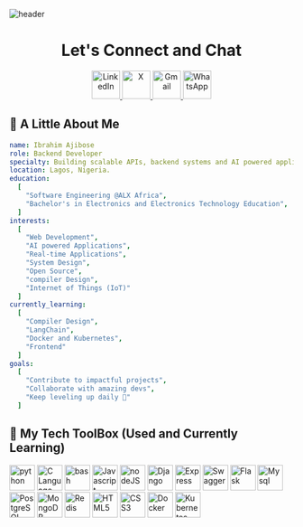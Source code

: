 ![header](https://capsule-render.vercel.app/api?type=waving\&color=gradient&height=135&section=header&text=Hi%20there&fontSize=90)
<h1 align="center">Let's Connect and Chat</h1>
<div align="center">
  <a href="https://linkedin.com/in/ibrahim-ajibose">
    <img height="50" src="https://github.com/user-attachments/assets/fdc79c6c-b676-4f65-89c8-2a1097569a41" alt="LinkedIn"/>
  </a>

  <a href="https://x.com/IbrahimOyebami">
    <img height="50" src="https://github.com/user-attachments/assets/4ccadc57-1ac2-45ae-ba23-d4a4446df3d9" alt="X"/>
  </a>

  <a href="mailto:ajiboseibrahim12@gmail.com">
    <img height="50" src="https://github.com/user-attachments/assets/0de7e5ad-9f1f-405b-997e-5b66343f9d8b" alt="Gmail"/>
  </a>
  
  <a href="https://wa.me/2349028391921">
    <img height="50" src="https://github.com/user-attachments/assets/29b8517e-b7f2-4d7f-b604-83871a6b6d3b" alt="WhatsApp"/>
  </a>
</div>

## 🧾 A Little About Me

```yaml
name: Ibrahim Ajibose
role: Backend Developer
specialty: Building scalable APIs, backend systems and AI powered applications
location: Lagos, Nigeria.
education:
  [
    "Software Engineering @ALX Africa",
    "Bachelor's in Electronics and Electronics Technology Education",
  ]
interests:
  [
    "Web Development",
    "AI powered Applications",
    "Real-time Applications",
    "System Design",
    "Open Source",
    "compiler Design",
    "Internet of Things (IoT)"
  ]
currently_learning:
  [
    "Compiler Design",
    "LangChain",
    "Docker and Kubernetes",
    "Frontend"
  ]
goals:
  [
    "Contribute to impactful projects",
    "Collaborate with amazing devs",
    "Keep leveling up daily 🚀"
  ]
```

## 🧰 My Tech ToolBox (Used and Currently Learning)
<p align="left">
  <img src="https://github.com/user-attachments/assets/bbbf5b8e-d700-4a38-90d2-0f9201898a8c" alt="python" wdth="45" height="45"/>
  <img src="https://cdn.jsdelivr.net/gh/devicons/devicon@latest/icons/c/c-original.svg" alt="C Language" width="45" height="45"/>
  <img src="https://cdn.jsdelivr.net/gh/devicons/devicon@latest/icons/bash/bash-original.svg" alt="bash" width="45" height="45"/>
  <img src="https://cdn.jsdelivr.net/gh/devicons/devicon@latest/icons/javascript/javascript-original.svg" alt="Javascript" width="45" height="45"/>
  <img src="https://cdn.jsdelivr.net/gh/devicons/devicon@latest/icons/nodejs/nodejs-original.svg" alt="nodeJS" width="45" height="45"/>
  <img src="https://cdn.jsdelivr.net/gh/devicons/devicon@latest/icons/django/django-plain.svg" alt="Django" width="45" height="45"/>
  <img src="https://cdn.jsdelivr.net/gh/devicons/devicon@latest/icons/express/express-original.svg" alt="Express" width="45" height="45"/>
  <img src="https://cdn.jsdelivr.net/gh/devicons/devicon@latest/icons/swagger/swagger-original.svg" alt="Swagger" width="45" height="45"/>
  <img src="https://cdn.jsdelivr.net/gh/devicons/devicon@latest/icons/flask/flask-original.svg" alt="Flask" width="45" height="45"/>
  <img src="https://cdn.jsdelivr.net/gh/devicons/devicon@latest/icons/mysql/mysql-original-wordmark.svg" alt="Mysql" width="45" height="45"/>
  <img src="https://cdn.jsdelivr.net/gh/devicons/devicon@latest/icons/postgresql/postgresql-original-wordmark.svg" alt="PostgreSQL" width="45" height="45"/>
  <img src="https://cdn.jsdelivr.net/gh/devicons/devicon@latest/icons/mongodb/mongodb-original-wordmark.svg" alt="MongoDB" width="45" height="45"/>
  <img src="https://cdn.jsdelivr.net/gh/devicons/devicon@latest/icons/redis/redis-original-wordmark.svg" alt="Redis" width="45" height="45"/>
  <img src="https://cdn.jsdelivr.net/gh/devicons/devicon@latest/icons/html5/html5-original-wordmark.svg" alt="HTML5" width="45" height="45"/>
  <img src="https://cdn.jsdelivr.net/gh/devicons/devicon@latest/icons/css3/css3-original.svg" alt="CSS3" width="45" height="45"/>
  <img src="https://cdn.jsdelivr.net/gh/devicons/devicon@latest/icons/docker/docker-original.svg" alt="Docker" width="45" height="45"/>
  <img src="https://cdn.jsdelivr.net/gh/devicons/devicon@latest/icons/kubernetes/kubernetes-original-wordmark.svg" alt="Kubernetes" width="45" height="45"/>
</p>

